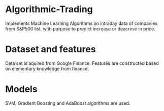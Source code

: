 # Algorithmic-Trading

Implements Machine Learning Algorithms on intraday data of companies from S&P500 list, 
with purpose to predict increase or deacrese in price. 

# Dataset and features

Data set is aquired from Google Finance. Features are constructed based on elementary
knowledge from finance.

# Models

SVM, Gradient Boosting and AdaBoost algorithms are used. 

